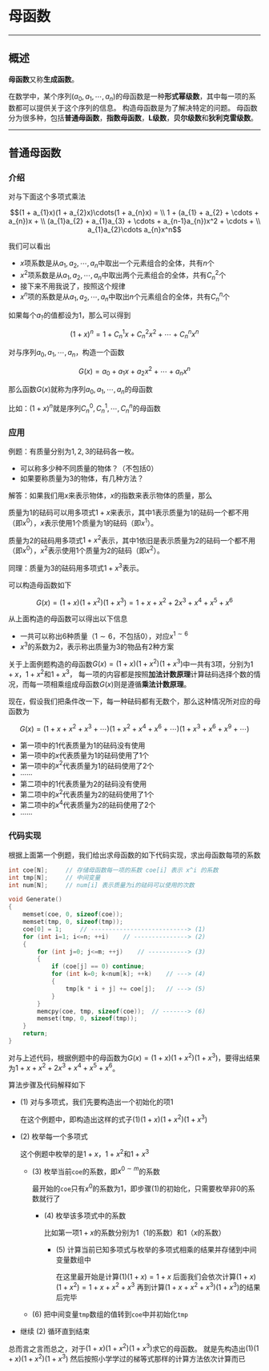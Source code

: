 # 母函数

---

## 概述

**母函数**又称**生成函数**。

在数学中，某个序列$(a_0, a_1, \cdots, a_n)$的母函数是一种**形式幂级数**，其中每一项的系数都可以提供关于这个序列的信息。
构造母函数是为了解决特定的问题。
母函数分为很多种，包括**普通母函数**，**指数母函数**，**L级数**，**贝尔级数**和**狄利克雷级数**。

---

## 普通母函数

### 介绍

对与下面这个多项式乘法

$$(1 + a_{1}x)(1 + a_{2}x)\cdots(1 + a_{n}x) = \\
1 + (a_{1} + a_{2} + \cdots + a_{n})x + \\
(a_{1}a_{2} + a_{1}a_{3} + \cdots + a_{n-1}a_{n})x^2 + \cdots + \\
a_{1}a_{2}\cdots a_{n}x^n$$

我们可以看出

* $x$项系数是从$a_1, a_2, \cdots, a_n$中取出一个元素组合的全体，共有$n$个
* $x^2$项系数是从$a_1, a_2, \cdots, a_n$中取出两个元素组合的全体，共有$C_{n}^{2}$个
* 接下来不用我说了，按照这个规律
* $x^n$项的系数是从$a_1, a_2, \cdots, a_n$中取出$n$个元素组合的全体，共有$C_{n}^{n}$个

如果每个$a_?$的值都设为$1$，那么可以得到

$$(1 + x)^n = 1 + C_{n}^{1}x + C_{n}^{2}x^{2} + \cdots + C_{n}^{n}x^{n}$$

对与序列$a_0, a_1, \cdots, a_n$，构造一个函数

$$G(x) = a_0 + a_1x + a_2x^2 + \cdots + a_nx^n$$

那么函数$G(x)$就称为序列$a_0, a_1, \cdots, a_n$的母函数

比如：$(1 + x)^n$就是序列$C_n^0, C_n^1, \cdots, C_n^n$的母函数

### 应用

例题：有质量分别为$1, 2, 3$的砝码各一枚。

* 可以称多少种不同质量的物体？（不包括$0$）
* 如果要称质量为$3$的物体，有几种方法？

解答：如果我们用$x$来表示物体，$x$的指数来表示物体的质量，那么

质量为$1$的砝码可以用多项式$1 + x$来表示，其中$1$表示质量为$1$的砝码一个都不用（即$x^0$），$x$表示使用$1$个质量为$1$的砝码（即$x^1$）。

质量为$2$的砝码用多项式$1 + x^2$表示，其中$1$依旧是表示质量为$2$的砝码一个都不用（即$x^0$），$x^2$表示使用$1$个质量为$2$的砝码（即$x^2$）。

同理：质量为$3$的砝码用多项式$1 + x^3$表示。

可以构造母函数如下

$$G(x) = (1 + x)(1 + x^2)(1 + x^3) = 1 + x + x^2 + 2x^3 + x^4 + x^5 + x^6$$

从上面构造的母函数可以得出以下信息

* 一共可以称出$6$种质量（$1 \sim 6$，不包括$0$），对应$x^{1 \sim 6}$
* $x^3$的系数为$2$，表示称出质量为$3$的物品有$2$种方案


关于上面例题构造的母函数$G(x) = (1 + x)(1 + x^2)(1 + x^3)$中一共有$3$项，分别为$1 + x$，$1 + x^2$和$1 + x^3$，
每一项的内容都是按照**加法计数原理**计算砝码选择个数的情况，而每一项相乘组成母函数$G(x)$则是遵循**乘法计数原理**。


现在，假设我们把条件改一下，每一种砝码都有无数个，那么这种情况所对应的母函数为

$$G(x) = (1 + x + x^2 + x^3 + \cdots)(1 + x^2 + x^4 + x^6 + \cdots)(1 + x^3 + x^6 + x^9 + \cdots)$$

* 第一项中的$1$代表质量为$1$的砝码没有使用
* 第一项中的$x$代表质量为$1$的砝码使用了$1$个
* 第一项中的$x^2$代表质量为$1$的砝码使用了$2$个
* ······
* 第二项中的$1$代表质量为$2$的砝码没有使用
* 第二项中的$x^2$代表质量为$2$的砝码使用了$1$个
* 第二项中的$x^4$代表质量为$2$的砝码使用了$2$个
* ······

### 代码实现

根据上面第一个例题，我们给出求母函数的如下代码实现，求出母函数每项的系数

```cpp
int coe[N];     // 存储母函数每一项的系数 coe[i] 表示 x^i 的系数
int tmp[N];     // 中间变量
int num[N];     // num[i] 表示质量为i的砝码可以使用的次数

void Generate()
{
    memset(coe, 0, sizeof(coe));
    memset(tmp, 0, sizeof(tmp));
    coe[0] = 1;     // ---------------------------> (1)
    for (int i=1; i<=n; ++i)    // ---------------> (2)
    {
        for (int j=0; j<=m; ++j)    // -----------> (3)
        {
            if (coe[j] == 0) continue;
            for (int k=0; k<num[k]; ++k)    // ---> (4)
            {
                tmp[k * i + j] += coe[j];   // ---> (5)
            }
        }
        memcpy(coe, tmp, sizeof(coe));  // -------> (6)
        memset(tmp, 0, sizeof(tmp));
    }
    return;
}
```

对与上述代码，根据例题中的母函数为$G(x) = (1 + x)(1 + x^2)(1 + x^3)$，要得出结果为$1 + x + x^2 + 2x^3 + x^4 + x^5 + x^6$。

算法步骤及代码解释如下

* (1) 对与多项式，我们先要构造出一个初始化的项$1$

    在这个例题中，即构造出这样的式子$(1)(1 + x)(1 + x^2)(1 + x^3)$

* (2) 枚举每一个多项式

    这个例题中枚举的是$1 + x$，$1 + x^2$和$1 + x^3$

    * (3) 枚举当前`coe`的系数，即$x^{0 \sim m}$的系数

        最开始的`coe`只有$x^0$的系数为$1$，即步骤(1)的初始化，只需要枚举非$0$的系数就行了

        * (4) 枚举该多项式中的系数

            比如第一项$1 + x$的系数分别为$1$（$1$的系数）和$1$（$x$的系数）

            * (5) 计算当前已知多项式与枚举的多项式相乘的结果并存储到中间变量数组中

                在这里最开始是计算$(1)(1 + x) = 1 + x$
                后面我们会依次计算$(1 + x)(1 + x^2) = 1 + x + x^2 + x^3$
                再到计算$(1 + x + x^2 + x^3)(1 + x^3)$的结果后完毕

    * (6) 把中间变量`tmp`数组的值转到`coe`中并初始化`tmp`

* 继续 (2) 循环直到结束

总而言之言而总之，对于$(1 + x)(1 + x^2)(1 + x^3)$求它的母函数。
就是先构造出$(1)(1 + x)(1 + x^2)(1 + x^3)$
然后按照小学学过的梯等式那样的计算方法依次计算而已
$$$$
